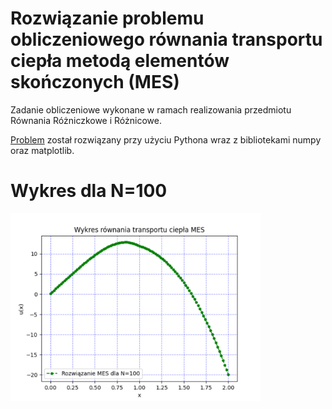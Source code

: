 # Rozwiązanie problemu obliczeniowego równania transportu ciepła metodą elementów skończonych (MES)

Zadanie obliczeniowe wykonane w ramach realizowania przedmiotu Równania Różniczkowe i Różnicowe.

[Problem](SformulowanieWariacyjne.pdf) został rozwiązany przy użyciu Pythona wraz z bibliotekami numpy oraz matplotlib.

# Wykres dla N=100
<div style="display: flex;flex-wrap: wrap; ; gap: 10px;" align=center>
  <img src="Wykres_dla_N=100.png" width="400">
</div>
